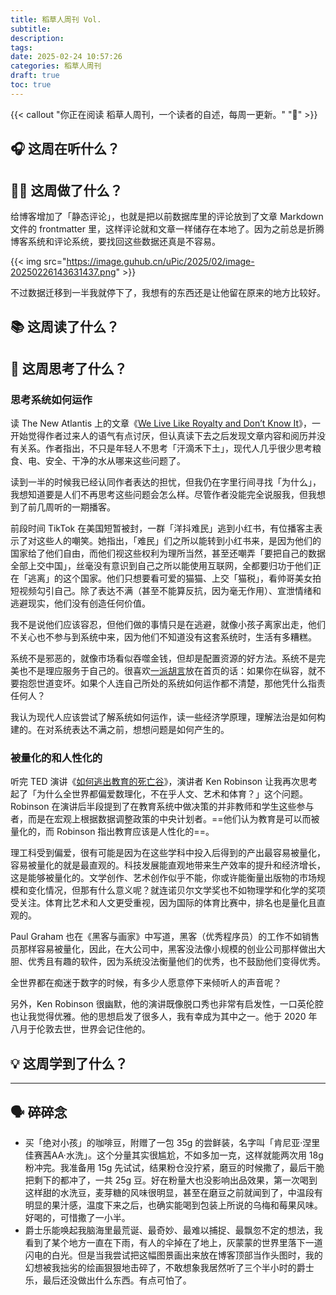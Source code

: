 ```yaml
---
title: 稻草人周刊 Vol.
subtitle: 
description: 
tags:
date: 2025-02-24 10:57:26
categories: 稻草人周刊
draft: true
toc: true
---
```


{{< callout "你正在阅读 稻草人周刊，一个读者的自述，每周一更新。" "🔖" >}}

## 🎧 这周在听什么？

## 🧑‍💻 这周做了什么？

给博客增加了「静态评论」，也就是把以前数据库里的评论放到了文章 Markdown 文件的 frontmatter 里，这样评论就和文章一样储存在本地了。因为之前总是折腾博客系统和评论系统，要找回这些数据还真是不容易。

{{< img src="https://image.guhub.cn/uPic/2025/02/image-20250226143631437.png" >}}

不过数据迁移到一半我就停下了，我想有的东西还是让他留在原来的地方比较好。

## 📚 这周读了什么？

## 🧠 这周思考了什么？

### 思考系统如何运作

读 The New Atlantis 上的文章《[We Live Like Royalty and Don’t Know It](https://www.thenewatlantis.com/publications/we-live-like-royalty-and-dont-know-it)》，一开始觉得作者过来人的语气有点讨厌，但认真读下去之后发现文章内容和阅历并没有关系。作者指出，不只是年轻人不思考「汗滴禾下土」，现代人几乎很少思考粮食、电、安全、干净的水从哪来这些问题了。

读到一半的时候我已经认同作者表达的担忧，但我仍在字里行间寻找「为什么」，我想知道要是人们不再思考这些问题会怎么样。尽管作者没能完全说服我，但我想到了前几周听的一期播客。

前段时间 TikTok 在美国短暂被封，一群「洋抖难民」逃到小红书，有位播客主表示了对这些人的嘲笑。她指出，「难民」们之所以能转到小红书来，是因为他们的国家给了他们自由，而他们视这些权利为理所当然，甚至还嘲弄「要把自己的数据全部上交中国」，丝毫没有意识到自己之所以能使用互联网，全都要归功于他们正在「逃离」的这个国家。他们只想要看可爱的猫猫、上交「猫税」，看帅哥美女拍短视频勾引自己。除了表达不满（甚至不能算反抗，因为毫无作用）、宣泄情绪和逃避现实，他们没有创造任何价值。

我不是说他们应该容忍，但他们做的事情只是在逃避，就像小孩子离家出走，他们不关心也不参与到系统中来，因为他们不知道没有这套系统时，生活有多糟糕。

系统不是邪恶的，就像市场看似吞噬金钱，但却是配置资源的好方法。系统不是完美也不是理应服务于自己的。很喜欢[一派胡言](https://yipai.me)放在首页的话：如果你在纵容，就不要抱怨世道变坏。如果个人连自己所处的系统如何运作都不清楚，那他凭什么指责任何人？

我认为现代人应该尝试了解系统如何运作，读一些经济学原理，理解法治是如何构建的。在对系统表达不满之前，想想问题是如何产生的。

### 被量化的和人性化的

听完 TED 演讲《[如何逃出教育的死亡谷](https://www.ted.com/talks/ken_robinson_how_to_escape_education_s_death_valley)》，演讲者 Ken Robinson 让我再次思考起了「为什么全世界都偏爱数理化，不在乎人文、艺术和体育？」这个问题。Robinson 在演讲后半段提到了在教育系统中做决策的并非教师和学生这些参与者，而是在宏观上根据数据调整政策的中央计划者。==他们认为教育是可以而被量化的，而 Robinson 指出教育应该是人性化的==。

理工科受到偏爱，很有可能是因为在这些学科中投入后得到的产出最容易被量化，容易被量化的就是最直观的。科技发展能直观地带来生产效率的提升和经济增长，这是能够被量化的。文学创作、艺术创作似乎不能，你或许能衡量出版物的市场规模和变化情况，但那有什么意义呢？就连诺贝尔文学奖也不如物理学和化学的奖项受关注。体育比艺术和人文更受重视，因为国际的体育比赛中，排名也是量化且直观的。

Paul Graham 也在《黑客与画家》中写道，黑客（优秀程序员）的工作不如销售员那样容易被量化，因此，在大公司中，黑客没法像小规模的创业公司那样做出大胆、优秀且有趣的软件，因为系统没法衡量他们的优秀，也不鼓励他们变得优秀。

全世界都在痴迷于数字的时候，有多少人愿意停下来倾听人的声音呢？

另外，Ken Robinson 很幽默，他的演讲既像脱口秀也非常有启发性，一口英伦腔也让我觉得优雅。他的思想启发了很多人，我有幸成为其中之一。他于 2020 年八月于伦敦去世，世界会记住他的。

## 💡 这周学到了什么？

---

## 🗣️ 碎碎念

- 买「绝对小孩」的咖啡豆，附赠了一包 35g 的尝鲜装，名字叫「肯尼亚·涅里佳赛茜AA·水洗」。这个分量其实很尴尬，不如多加一克，这样就能两次用 18g 粉冲完。我准备用 15g 先试试，结果粉仓没拧紧，磨豆的时候撒了，最后干脆把剩下的都冲了，一共 25g 豆。好在粉量大也没影响出品效果，第一次喝到这样甜的水洗豆，麦芽糖的风味很明显，甚至在磨豆之前就闻到了，中温段有明显的果汁感，温度下来之后，也确实能喝到包装上所说的乌梅和莓果风味。好喝的，可惜撒了一小半。
- 爵士乐能唤起我脑海里最荒诞、最奇妙、最难以捕捉、最飘忽不定的想法，我看到了某个地方一直在下雨，有人的伞掉在了地上，灰蒙蒙的世界里落下一道闪电的白光。但是当我尝试把这幅图景画出来放在博客顶部当作头图时，我的幻想被我拙劣的绘画狠狠地击碎了，不敢想象我居然听了三个半小时的爵士乐，最后还没做出什么东西。有点可怕了。